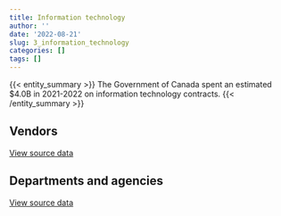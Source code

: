 ```yaml
---
title: Information technology
author: ''
date: '2022-08-21'
slug: 3_information_technology
categories: []
tags: []
---
```


<script src="/rmarkdown-libs/htmlwidgets/htmlwidgets.js"></script>
<link href="/rmarkdown-libs/datatables-css/datatables-crosstalk.css" rel="stylesheet" />
<script src="/rmarkdown-libs/datatables-binding/datatables.js"></script>
<script src="/rmarkdown-libs/jquery/jquery-3.6.0.min.js"></script>
<link href="/rmarkdown-libs/dt-core-bootstrap/css/dataTables.bootstrap.min.css" rel="stylesheet" />
<link href="/rmarkdown-libs/dt-core-bootstrap/css/dataTables.bootstrap.extra.css" rel="stylesheet" />
<script src="/rmarkdown-libs/dt-core-bootstrap/js/jquery.dataTables.min.js"></script>
<script src="/rmarkdown-libs/dt-core-bootstrap/js/dataTables.bootstrap.min.js"></script>
<link href="/rmarkdown-libs/crosstalk/css/crosstalk.min.css" rel="stylesheet" />
<script src="/rmarkdown-libs/crosstalk/js/crosstalk.min.js"></script>
<script src="/rmarkdown-libs/htmlwidgets/htmlwidgets.js"></script>
<link href="/rmarkdown-libs/datatables-css/datatables-crosstalk.css" rel="stylesheet" />
<script src="/rmarkdown-libs/datatables-binding/datatables.js"></script>
<script src="/rmarkdown-libs/jquery/jquery-3.6.0.min.js"></script>
<link href="/rmarkdown-libs/dt-core-bootstrap/css/dataTables.bootstrap.min.css" rel="stylesheet" />
<link href="/rmarkdown-libs/dt-core-bootstrap/css/dataTables.bootstrap.extra.css" rel="stylesheet" />
<script src="/rmarkdown-libs/dt-core-bootstrap/js/jquery.dataTables.min.js"></script>
<script src="/rmarkdown-libs/dt-core-bootstrap/js/dataTables.bootstrap.min.js"></script>
<link href="/rmarkdown-libs/crosstalk/css/crosstalk.min.css" rel="stylesheet" />
<script src="/rmarkdown-libs/crosstalk/js/crosstalk.min.js"></script>

{{< entity_summary >}}
The Government of Canada spent an estimated \$4.0B in 2021-2022 on information technology contracts.
{{< /entity_summary >}}

## Vendors

<div id="htmlwidget-1" style="width:100%;height:auto;" class="datatables html-widget"></div>
<script type="application/json" data-for="htmlwidget-1">{"x":{"style":"bootstrap","filter":"none","vertical":false,"data":[["<a href=\"/vendors/1025178_randstad_interim/\">1025178 RANDSTAD INTERIM<\/a>","<a href=\"/vendors/10647802_canada/\">10647802 CANADA<\/a>","<a href=\"/vendors/11983890_canada_centre/\">11983890 CANADA CENTRE<\/a>","<a href=\"/vendors/2keys/\">2KEYS<\/a>","<a href=\"/vendors/3d_datacomm/\">3D DATACOMM<\/a>","<a href=\"/vendors/3m_canada_company/\">3M CANADA COMPANY<\/a>","<a href=\"/vendors/4_office_automation/\">4 OFFICE AUTOMATION<\/a>","<a href=\"/vendors/49_solutions/\">49 SOLUTIONS<\/a>","<a href=\"/vendors/4plan_consulting/\">4PLAN CONSULTING<\/a>","<a href=\"/vendors/529040_ontario_and_880382/\">529040 ONTARIO AND 880382<\/a>","<a href=\"/vendors/9168516_canada/\">9168516 CANADA<\/a>","<a href=\"/vendors/a_hundred_answers/\">A HUNDRED ANSWERS<\/a>","<a href=\"/vendors/ab_sciex/\">AB SCIEX<\/a>","<a href=\"/vendors/accenture/\">ACCENTURE<\/a>","<a href=\"/vendors/access_2_networks/\">ACCESS 2 NETWORKS<\/a>","<a href=\"/vendors/acme_future_security_controls/\">ACME FUTURE SECURITY CONTROLS<\/a>","<a href=\"/vendors/acosys_consulting_services/\">ACOSYS CONSULTING SERVICES<\/a>","<a href=\"/vendors/act/\">ACT<\/a>","<a href=\"/vendors/action_personnel_of_ottawa_hull/\">ACTION PERSONNEL OF OTTAWA HULL<\/a>","<a href=\"/vendors/adga_group/\">ADGA GROUP<\/a>","<a href=\"/vendors/adobe/\">ADOBE<\/a>","<a href=\"/vendors/adrm_technology_consulting/\">ADRM TECHNOLOGY CONSULTING<\/a>","<a href=\"/vendors/advanced_business_interiors/\">ADVANCED BUSINESS INTERIORS<\/a>","<a href=\"/vendors/advanced_chippewa_technologies/\">ADVANCED CHIPPEWA TECHNOLOGIES<\/a>","<a href=\"/vendors/agilent/\">AGILENT<\/a>","<a href=\"/vendors/ainsworth/\">AINSWORTH<\/a>","<a href=\"/vendors/air_liquide_canada/\">AIR LIQUIDE CANADA<\/a>","<a href=\"/vendors/airbus/\">AIRBUS<\/a>","<a href=\"/vendors/alinea_international/\">ALINEA INTERNATIONAL<\/a>","<a href=\"/vendors/altis_human_resources/\">ALTIS HUMAN RESOURCES<\/a>","<a href=\"/vendors/amazon/\">AMAZON<\/a>","<a href=\"/vendors/amtek_engineering/\">AMTEK ENGINEERING<\/a>","<a href=\"/vendors/anixter_canada/\">ANIXTER CANADA<\/a>","<a href=\"/vendors/ansys_canada/\">ANSYS CANADA<\/a>","<a href=\"/vendors/applied_electonics/\">APPLIED ELECTONICS<\/a>","<a href=\"/vendors/apption/\">APPTION<\/a>","<a href=\"/vendors/ariba/\">ARIBA<\/a>","<a href=\"/vendors/aris_global/\">ARIS GLOBAL<\/a>","<a href=\"/vendors/artemp_personnel_services/\">ARTEMP PERSONNEL SERVICES<\/a>","<a href=\"/vendors/asokan_business_interiors/\">ASOKAN BUSINESS INTERIORS<\/a>","<a href=\"/vendors/associated_engineering/\">ASSOCIATED ENGINEERING<\/a>","<a href=\"/vendors/attachmate/\">ATTACHMATE<\/a>","<a href=\"/vendors/avi_spl_canada/\">AVI SPL CANADA<\/a>","<a href=\"/vendors/b_l_associates/\">B L ASSOCIATES<\/a>","<a href=\"/vendors/bae_systems/\">BAE SYSTEMS<\/a>","<a href=\"/vendors/banctec_canada/\">BANCTEC CANADA<\/a>","<a href=\"/vendors/banfield_seguin/\">BANFIELD SEGUIN<\/a>","<a href=\"/vendors/bdo_canada/\">BDO CANADA<\/a>","<a href=\"/vendors/beckman_coulter_canada/\">BECKMAN COULTER CANADA<\/a>","<a href=\"/vendors/bell_and_howell_canada/\">BELL AND HOWELL CANADA<\/a>","<a href=\"/vendors/bell_canada/\">BELL CANADA<\/a>","<a href=\"/vendors/black_mcdonald/\">BLACK MCDONALD<\/a>","<a href=\"/vendors/blackberry/\">BLACKBERRY<\/a>","<a href=\"/vendors/bluedot/\">BLUEDOT<\/a>","<a href=\"/vendors/bmc_software_canada/\">BMC SOFTWARE CANADA<\/a>","<a href=\"/vendors/bombardier/\">BOMBARDIER<\/a>","<a href=\"/vendors/bp_m_government_im_it_consulting/\">BP M GOVERNMENT IM IT CONSULTING<\/a>","<a href=\"/vendors/bragg_communications/\">BRAGG COMMUNICATIONS<\/a>","<a href=\"/vendors/brandt_tractor/\">BRANDT TRACTOR<\/a>","<a href=\"/vendors/bridges_of_canada/\">BRIDGES OF CANADA<\/a>","<a href=\"/vendors/broadnet_telecom/\">BROADNET TELECOM<\/a>","<a href=\"/vendors/bronswerk_marine/\">BRONSWERK MARINE<\/a>","<a href=\"/vendors/brookfield_global_integrated_solutions/\">BROOKFIELD GLOBAL INTEGRATED SOLUTIONS<\/a>","<a href=\"/vendors/brs_innovations/\">BRS INNOVATIONS<\/a>","<a href=\"/vendors/bruker/\">BRUKER<\/a>","<a href=\"/vendors/c_core/\">C CORE<\/a>","<a href=\"/vendors/ca/\">CA<\/a>","<a href=\"/vendors/cache_computer_consulting/\">CACHE COMPUTER CONSULTING<\/a>","<a href=\"/vendors/cadex/\">CADEX<\/a>","<a href=\"/vendors/calian/\">CALIAN<\/a>","<a href=\"/vendors/campbell_scientific_canada/\">CAMPBELL SCIENTIFIC CANADA<\/a>","<a href=\"/vendors/canada_post/\">CANADA POST<\/a>","<a href=\"/vendors/canadian_bank_note_company/\">CANADIAN BANK NOTE COMPANY<\/a>","<a href=\"/vendors/canadian_corps_of_commissionaires/\">CANADIAN CORPS OF COMMISSIONAIRES<\/a>","<a href=\"/vendors/canadian_development_consultants/\">CANADIAN DEVELOPMENT CONSULTANTS<\/a>","<a href=\"/vendors/canon/\">CANON<\/a>","<a href=\"/vendors/cansel_survey_equipment/\">CANSEL SURVEY EQUIPMENT<\/a>","<a href=\"/vendors/carahsoft_technology/\">CARAHSOFT TECHNOLOGY<\/a>","<a href=\"/vendors/careworx/\">CAREWORX<\/a>","<a href=\"/vendors/carswell/\">CARSWELL<\/a>","<a href=\"/vendors/cbci_telecom/\">CBCI TELECOM<\/a>","<a href=\"/vendors/cdci_research/\">CDCI RESEARCH<\/a>","<a href=\"/vendors/cdw_canada/\">CDW CANADA<\/a>","<a href=\"/vendors/cedrom_sni/\">CEDROM SNI<\/a>","<a href=\"/vendors/cellebrite/\">CELLEBRITE<\/a>","<a href=\"/vendors/ceridian/\">CERIDIAN<\/a>","<a href=\"/vendors/cgi/\">CGI<\/a>","<a href=\"/vendors/channel_management_international/\">CHANNEL MANAGEMENT INTERNATIONAL<\/a>","<a href=\"/vendors/charter_telecom/\">CHARTER TELECOM<\/a>","<a href=\"/vendors/chubb_edwards/\">CHUBB EDWARDS<\/a>","<a href=\"/vendors/cima/\">CIMA<\/a>","<a href=\"/vendors/cision_canada/\">CISION CANADA<\/a>","<a href=\"/vendors/cistel_technology/\">CISTEL TECHNOLOGY<\/a>","<a href=\"/vendors/citrix/\">CITRIX<\/a>","<a href=\"/vendors/click_networks/\">CLICK NETWORKS<\/a>","<a href=\"/vendors/closereach/\">CLOSEREACH<\/a>","<a href=\"/vendors/co_ven/\">CO VEN<\/a>","<a href=\"/vendors/cofomo/\">COFOMO<\/a>","<a href=\"/vendors/colt_canada/\">COLT CANADA<\/a>","<a href=\"/vendors/combat_networks/\">COMBAT NETWORKS<\/a>","<a href=\"/vendors/commpower/\">COMMPOWER<\/a>","<a href=\"/vendors/commvault_systems/\">COMMVAULT SYSTEMS<\/a>","<a href=\"/vendors/compucom_canada/\">COMPUCOM CANADA<\/a>","<a href=\"/vendors/computer_associates_canada/\">COMPUTER ASSOCIATES CANADA<\/a>","<a href=\"/vendors/compuware_of_canada/\">COMPUWARE OF CANADA<\/a>","<a href=\"/vendors/concept_controls/\">CONCEPT CONTROLS<\/a>","<a href=\"/vendors/conexsys/\">CONEXSYS<\/a>","<a href=\"/vendors/connex_telecommunications/\">CONNEX TELECOMMUNICATIONS<\/a>","<a href=\"/vendors/conoscenti_technologies/\">CONOSCENTI TECHNOLOGIES<\/a>","<a href=\"/vendors/contract_community/\">CONTRACT COMMUNITY<\/a>","<a href=\"/vendors/convergint_technologies/\">CONVERGINT TECHNOLOGIES<\/a>","<a href=\"/vendors/coradix_technology_consulting/\">CORADIX TECHNOLOGY CONSULTING<\/a>","<a href=\"/vendors/corbel_management/\">CORBEL MANAGEMENT<\/a>","<a href=\"/vendors/csdc_systems/\">CSDC SYSTEMS<\/a>","<a href=\"/vendors/ctoms/\">CTOMS<\/a>","<a href=\"/vendors/cullen_diesel_power/\">CULLEN DIESEL POWER<\/a>","<a href=\"/vendors/cytelligence/\">CYTELLIGENCE<\/a>","<a href=\"/vendors/d_mark_biosciences/\">D MARK BIOSCIENCES<\/a>","<a href=\"/vendors/d4is_solutions/\">D4IS SOLUTIONS<\/a>","<a href=\"/vendors/dalhousie_university/\">DALHOUSIE UNIVERSITY<\/a>","<a href=\"/vendors/dalian_enterprises/\">DALIAN ENTERPRISES<\/a>","<a href=\"/vendors/dasco_equipment/\">DASCO EQUIPMENT<\/a>","<a href=\"/vendors/decisive_group/\">DECISIVE GROUP<\/a>","<a href=\"/vendors/decisive_technologies/\">DECISIVE TECHNOLOGIES<\/a>","<a href=\"/vendors/delco_automation/\">DELCO AUTOMATION<\/a>","<a href=\"/vendors/dell_computer/\">DELL COMPUTER<\/a>","<a href=\"/vendors/deloitte_and_touche/\">DELOITTE AND TOUCHE<\/a>","<a href=\"/vendors/desire2learn/\">DESIRE2LEARN<\/a>","<a href=\"/vendors/diligens/\">DILIGENS<\/a>","<a href=\"/vendors/dls_technology/\">DLS TECHNOLOGY<\/a>","<a href=\"/vendors/dnr_consulting_group/\">DNR CONSULTING GROUP<\/a>","<a href=\"/vendors/donna_cona/\">DONNA CONA<\/a>","<a href=\"/vendors/dwp_solutions/\">DWP SOLUTIONS<\/a>","<a href=\"/vendors/dymech_engineering/\">DYMECH ENGINEERING<\/a>","<a href=\"/vendors/dynabook_canada/\">DYNABOOK CANADA<\/a>","<a href=\"/vendors/dynamic_personnel_consultants/\">DYNAMIC PERSONNEL CONSULTANTS<\/a>","<a href=\"/vendors/eagle_professional_resources/\">EAGLE PROFESSIONAL RESOURCES<\/a>","<a href=\"/vendors/eberhard_von_huene_associates/\">EBERHARD VON HUENE ASSOCIATES<\/a>","<a href=\"/vendors/ebsco_canada/\">EBSCO CANADA<\/a>","<a href=\"/vendors/eclipsys_solutions/\">ECLIPSYS SOLUTIONS<\/a>","<a href=\"/vendors/elsevier/\">ELSEVIER<\/a>","<a href=\"/vendors/emcon_services/\">EMCON SERVICES<\/a>","<a href=\"/vendors/empowered_networks/\">EMPOWERED NETWORKS<\/a>","<a href=\"/vendors/englobe/\">ENGLOBE<\/a>","<a href=\"/vendors/entrust/\">ENTRUST<\/a>","<a href=\"/vendors/eperformance/\">EPERFORMANCE<\/a>","<a href=\"/vendors/ernst_young/\">ERNST YOUNG<\/a>","<a href=\"/vendors/esri/\">ESRI<\/a>","<a href=\"/vendors/evaluation_personnel_selection/\">EVALUATION PERSONNEL SELECTION<\/a>","<a href=\"/vendors/evripos_janitorial_services/\">EVRIPOS JANITORIAL SERVICES<\/a>","<a href=\"/vendors/excel_human_resources/\">EXCEL HUMAN RESOURCES<\/a>","<a href=\"/vendors/factiva/\">FACTIVA<\/a>","<a href=\"/vendors/fairbanks_morse_engine/\">FAIRBANKS MORSE ENGINE<\/a>","<a href=\"/vendors/fast_track_staffing/\">FAST TRACK STAFFING<\/a>","<a href=\"/vendors/felix_technology/\">FELIX TECHNOLOGY<\/a>","<a href=\"/vendors/ference_company_consulting/\">FERENCE COMPANY CONSULTING<\/a>","<a href=\"/vendors/finning_international/\">FINNING INTERNATIONAL<\/a>","<a href=\"/vendors/forrester_research/\">FORRESTER RESEARCH<\/a>","<a href=\"/vendors/foxit_software/\">FOXIT SOFTWARE<\/a>","<a href=\"/vendors/freebalance/\">FREEBALANCE<\/a>","<a href=\"/vendors/frequentis_canada/\">FREQUENTIS CANADA<\/a>","<a href=\"/vendors/fujitsu/\">FUJITSU<\/a>","<a href=\"/vendors/gap_wireless/\">GAP WIRELESS<\/a>","<a href=\"/vendors/garda_security_group/\">GARDA SECURITY GROUP<\/a>","<a href=\"/vendors/gartner/\">GARTNER<\/a>","<a href=\"/vendors/gc_strategies/\">GC STRATEGIES<\/a>","<a href=\"/vendors/gdi_services/\">GDI SERVICES<\/a>","<a href=\"/vendors/genesis_integration/\">GENESIS INTEGRATION<\/a>","<a href=\"/vendors/glasshouse_systems/\">GLASSHOUSE SYSTEMS<\/a>","<a href=\"/vendors/global_knowledge/\">GLOBAL KNOWLEDGE<\/a>","<a href=\"/vendors/global_upholstery/\">GLOBAL UPHOLSTERY<\/a>","<a href=\"/vendors/golder_associates/\">GOLDER ASSOCIATES<\/a>","<a href=\"/vendors/grand_toy/\">GRAND TOY<\/a>","<a href=\"/vendors/greater_toronto_airport_authority/\">GREATER TORONTO AIRPORT AUTHORITY<\/a>","<a href=\"/vendors/gsi_international_consulting/\">GSI INTERNATIONAL CONSULTING<\/a>","<a href=\"/vendors/hawboldt_industries/\">HAWBOLDT INDUSTRIES<\/a>","<a href=\"/vendors/haworth/\">HAWORTH<\/a>","<a href=\"/vendors/hewlett_packard/\">HEWLETT PACKARD<\/a>","<a href=\"/vendors/hitachi_data_systems/\">HITACHI DATA SYSTEMS<\/a>","<a href=\"/vendors/hitrac/\">HITRAC<\/a>","<a href=\"/vendors/honeywell/\">HONEYWELL<\/a>","<a href=\"/vendors/hootsuite_media/\">HOOTSUITE MEDIA<\/a>","<a href=\"/vendors/horizant/\">HORIZANT<\/a>","<a href=\"/vendors/hoskin_scientific/\">HOSKIN SCIENTIFIC<\/a>","<a href=\"/vendors/hubspoke/\">HUBSPOKE<\/a>","<a href=\"/vendors/hypertec/\">HYPERTEC<\/a>","<a href=\"/vendors/i4c_information_technology/\">I4C INFORMATION TECHNOLOGY<\/a>","<a href=\"/vendors/ibiska_telecom/\">IBISKA TELECOM<\/a>","<a href=\"/vendors/ibm_canada/\">IBM CANADA<\/a>","<a href=\"/vendors/iceberg_networks/\">ICEBERG NETWORKS<\/a>","<a href=\"/vendors/ids_systems_consultants/\">IDS SYSTEMS CONSULTANTS<\/a>","<a href=\"/vendors/ifathom/\">IFATHOM<\/a>","<a href=\"/vendors/ihs_global/\">IHS GLOBAL<\/a>","<a href=\"/vendors/iic_technologies/\">IIC TECHNOLOGIES<\/a>","<a href=\"/vendors/illumina_canada/\">ILLUMINA CANADA<\/a>","<a href=\"/vendors/imp_group/\">IMP GROUP<\/a>","<a href=\"/vendors/imtech_marine_canada/\">IMTECH MARINE CANADA<\/a>","<a href=\"/vendors/info_tech_research_group/\">INFO TECH RESEARCH GROUP<\/a>","<a href=\"/vendors/infosys/\">INFOSYS<\/a>","<a href=\"/vendors/inmarsat_solutions/\">INMARSAT SOLUTIONS<\/a>","<a href=\"/vendors/innovasea_marine_systems_canada/\">INNOVASEA MARINE SYSTEMS CANADA<\/a>","<a href=\"/vendors/insa/\">INSA<\/a>","<a href=\"/vendors/instrux_media/\">INSTRUX MEDIA<\/a>","<a href=\"/vendors/integra_networks/\">INTEGRA NETWORKS<\/a>","<a href=\"/vendors/integrated_distribution_systems/\">INTEGRATED DISTRIBUTION SYSTEMS<\/a>","<a href=\"/vendors/interactive_audio_visual/\">INTERACTIVE AUDIO VISUAL<\/a>","<a href=\"/vendors/intergraph_canada/\">INTERGRAPH CANADA<\/a>","<a href=\"/vendors/international_safety_research/\">INTERNATIONAL SAFETY RESEARCH<\/a>","<a href=\"/vendors/ipss/\">IPSS<\/a>","<a href=\"/vendors/iron_mountain/\">IRON MOUNTAIN<\/a>","<a href=\"/vendors/it_net_consultants/\">IT NET CONSULTANTS<\/a>","<a href=\"/vendors/itex/\">ITEX<\/a>","<a href=\"/vendors/j_j_trailers_manufacturers_and_sales/\">J J TRAILERS MANUFACTURERS AND SALES<\/a>","<a href=\"/vendors/jasco_applied_sciences_canada/\">JASCO APPLIED SCIENCES CANADA<\/a>","<a href=\"/vendors/jastram_engineering/\">JASTRAM ENGINEERING<\/a>","<a href=\"/vendors/jim_pattison_industries/\">JIM PATTISON INDUSTRIES<\/a>","<a href=\"/vendors/john_wiley_sons/\">JOHN WILEY SONS<\/a>","<a href=\"/vendors/johnson_controls_canada/\">JOHNSON CONTROLS CANADA<\/a>","<a href=\"/vendors/keydata_associates/\">KEYDATA ASSOCIATES<\/a>","<a href=\"/vendors/keysight_technologies_canada/\">KEYSIGHT TECHNOLOGIES CANADA<\/a>","<a href=\"/vendors/kongsberg/\">KONGSBERG<\/a>","<a href=\"/vendors/konica_minolta_business_solutions/\">KONICA MINOLTA BUSINESS SOLUTIONS<\/a>","<a href=\"/vendors/kpmg/\">KPMG<\/a>","<a href=\"/vendors/kubota_canada/\">KUBOTA CANADA<\/a>","<a href=\"/vendors/kyndryl_canada/\">KYNDRYL CANADA<\/a>","<a href=\"/vendors/l3harris/\">L3HARRIS<\/a>","<a href=\"/vendors/language_research_development_group/\">LANGUAGE RESEARCH DEVELOPMENT GROUP<\/a>","<a href=\"/vendors/lannick_contract_solutions/\">LANNICK CONTRACT SOLUTIONS<\/a>","<a href=\"/vendors/laurentian_technologies/\">LAURENTIAN TECHNOLOGIES<\/a>","<a href=\"/vendors/leo_pisces_services_group/\">LEO PISCES SERVICES GROUP<\/a>","<a href=\"/vendors/leonardo/\">LEONARDO<\/a>","<a href=\"/vendors/levitt_safety/\">LEVITT SAFETY<\/a>","<a href=\"/vendors/lexisnexis_canada/\">LEXISNEXIS CANADA<\/a>","<a href=\"/vendors/life_technologies/\">LIFE TECHNOLOGIES<\/a>","<a href=\"/vendors/lifespeak/\">LIFESPEAK<\/a>","<a href=\"/vendors/like_10/\">LIKE 10<\/a>","<a href=\"/vendors/lionbridge/\">LIONBRIDGE<\/a>","<a href=\"/vendors/lowe_martin_company/\">LOWE MARTIN COMPANY<\/a>","<a href=\"/vendors/ls_telcom/\">LS TELCOM<\/a>","<a href=\"/vendors/lumina_it/\">LUMINA IT<\/a>","<a href=\"/vendors/m_d_charlton/\">M D CHARLTON<\/a>","<a href=\"/vendors/m_r_engineering/\">M R ENGINEERING<\/a>","<a href=\"/vendors/macdonald_dettwiler_and_associates/\">MACDONALD DETTWILER AND ASSOCIATES<\/a>","<a href=\"/vendors/madsen_diesel_turbine/\">MADSEN DIESEL TURBINE<\/a>","<a href=\"/vendors/magellan_aerospace/\">MAGELLAN AEROSPACE<\/a>","<a href=\"/vendors/makwa_resourcing/\">MAKWA RESOURCING<\/a>","<a href=\"/vendors/manpower_services_canada/\">MANPOWER SERVICES CANADA<\/a>","<a href=\"/vendors/maplesoft_consulting/\">MAPLESOFT CONSULTING<\/a>","<a href=\"/vendors/marinenav/\">MARINENAV<\/a>","<a href=\"/vendors/maverin/\">MAVERIN<\/a>","<a href=\"/vendors/maximus_canada/\">MAXIMUS CANADA<\/a>","<a href=\"/vendors/maxsys_staffing_and_consulting/\">MAXSYS STAFFING AND CONSULTING<\/a>","<a href=\"/vendors/mcafee_international/\">MCAFEE INTERNATIONAL<\/a>","<a href=\"/vendors/mckinsey_and_company/\">MCKINSEY AND COMPANY<\/a>","<a href=\"/vendors/mdos_consulting/\">MDOS CONSULTING<\/a>","<a href=\"/vendors/media_q/\">MEDIA Q<\/a>","<a href=\"/vendors/mega_tech/\">MEGA TECH<\/a>","<a href=\"/vendors/mercury_marine/\">MERCURY MARINE<\/a>","<a href=\"/vendors/messa_computing/\">MESSA COMPUTING<\/a>","<a href=\"/vendors/metocean_telematics/\">METOCEAN TELEMATICS<\/a>","<a href=\"/vendors/mgis/\">MGIS<\/a>","<a href=\"/vendors/michael_wager_consulting/\">MICHAEL WAGER CONSULTING<\/a>","<a href=\"/vendors/micro_focus_canada/\">MICRO FOCUS CANADA<\/a>","<a href=\"/vendors/microsoft_canada/\">MICROSOFT CANADA<\/a>","<a href=\"/vendors/millbrook_tactical/\">MILLBROOK TACTICAL<\/a>","<a href=\"/vendors/mindwire_systems/\">MINDWIRE SYSTEMS<\/a>","<a href=\"/vendors/mishkumi_technologies/\">MISHKUMI TECHNOLOGIES<\/a>","<a href=\"/vendors/mitsubishi_motor_sales/\">MITSUBISHI MOTOR SALES<\/a>","<a href=\"/vendors/mnp/\">MNP<\/a>","<a href=\"/vendors/modis_canada/\">MODIS CANADA<\/a>","<a href=\"/vendors/moerae_solutions/\">MOERAE SOLUTIONS<\/a>","<a href=\"/vendors/moneris/\">MONERIS<\/a>","<a href=\"/vendors/moore_canada/\">MOORE CANADA<\/a>","<a href=\"/vendors/morneau_shepell/\">MORNEAU SHEPELL<\/a>","<a href=\"/vendors/morpho_canada/\">MORPHO CANADA<\/a>","<a href=\"/vendors/motorola_solutions_canada/\">MOTOROLA SOLUTIONS CANADA<\/a>","<a href=\"/vendors/mts_allstream/\">MTS ALLSTREAM<\/a>","<a href=\"/vendors/n12_consulting/\">N12 CONSULTING<\/a>","<a href=\"/vendors/national_arts_centre/\">NATIONAL ARTS CENTRE<\/a>","<a href=\"/vendors/nations_translation_group/\">NATIONS TRANSLATION GROUP<\/a>","<a href=\"/vendors/nattiq/\">NATTIQ<\/a>","<a href=\"/vendors/nav_canada/\">NAV CANADA<\/a>","<a href=\"/vendors/navpoint_consulting_group/\">NAVPOINT CONSULTING GROUP<\/a>","<a href=\"/vendors/newfound_recruiting/\">NEWFOUND RECRUITING<\/a>","<a href=\"/vendors/niche_technology/\">NICHE TECHNOLOGY<\/a>","<a href=\"/vendors/nimble_information_strategies/\">NIMBLE INFORMATION STRATEGIES<\/a>","<a href=\"/vendors/nisha_techonologies/\">NISHA TECHONOLOGIES<\/a>","<a href=\"/vendors/nortac_defence/\">NORTAC DEFENCE<\/a>","<a href=\"/vendors/northwest_marine_technology/\">NORTHWEST MARINE TECHNOLOGY<\/a>","<a href=\"/vendors/northwestel/\">NORTHWESTEL<\/a>","<a href=\"/vendors/nortrax_canada/\">NORTRAX CANADA<\/a>","<a href=\"/vendors/nova_networks/\">NOVA NETWORKS<\/a>","<a href=\"/vendors/nrns/\">NRNS<\/a>","<a href=\"/vendors/nuctech_company/\">NUCTECH COMPANY<\/a>","<a href=\"/vendors/nuix_north_america/\">NUIX NORTH AMERICA<\/a>","<a href=\"/vendors/olin/\">OLIN<\/a>","<a href=\"/vendors/onix_networking_canada/\">ONIX NETWORKING CANADA<\/a>","<a href=\"/vendors/onx_enterprise_solutions/\">ONX ENTERPRISE SOLUTIONS<\/a>","<a href=\"/vendors/openframe_technologies/\">OPENFRAME TECHNOLOGIES<\/a>","<a href=\"/vendors/opentext/\">OPENTEXT<\/a>","<a href=\"/vendors/oproma/\">OPROMA<\/a>","<a href=\"/vendors/optiv_canada_federal/\">OPTIV CANADA FEDERAL<\/a>","<a href=\"/vendors/oracle_canada/\">ORACLE CANADA<\/a>","<a href=\"/vendors/orangutech/\">ORANGUTECH<\/a>","<a href=\"/vendors/paladin_group/\">PALADIN GROUP<\/a>","<a href=\"/vendors/panasonic/\">PANASONIC<\/a>","<a href=\"/vendors/patlon_aircraft_industries/\">PATLON AIRCRAFT INDUSTRIES<\/a>","<a href=\"/vendors/pattison_sign_group/\">PATTISON SIGN GROUP<\/a>","<a href=\"/vendors/perceptics/\">PERCEPTICS<\/a>","<a href=\"/vendors/phaselock_systems_international/\">PHASELOCK SYSTEMS INTERNATIONAL<\/a>","<a href=\"/vendors/pitney_bowes/\">PITNEY BOWES<\/a>","<a href=\"/vendors/podolinsky_equipment/\">PODOLINSKY EQUIPMENT<\/a>","<a href=\"/vendors/postmedia_network/\">POSTMEDIA NETWORK<\/a>","<a href=\"/vendors/pragmatic_conferencing/\">PRAGMATIC CONFERENCING<\/a>","<a href=\"/vendors/precisionit/\">PRECISIONIT<\/a>","<a href=\"/vendors/pricewaterhouse_coopers/\">PRICEWATERHOUSE COOPERS<\/a>","<a href=\"/vendors/primex_project_management/\">PRIMEX PROJECT MANAGEMENT<\/a>","<a href=\"/vendors/printers_plus/\">PRINTERS PLUS<\/a>","<a href=\"/vendors/procom_consultants/\">PROCOM CONSULTANTS<\/a>","<a href=\"/vendors/promaxis/\">PROMAXIS<\/a>","<a href=\"/vendors/proquest/\">PROQUEST<\/a>","<a href=\"/vendors/prosci_canada/\">PROSCI CANADA<\/a>","<a href=\"/vendors/protak_consulting_group/\">PROTAK CONSULTING GROUP<\/a>","<a href=\"/vendors/purelogic/\">PURELOGIC<\/a>","<a href=\"/vendors/purespirit_solutions/\">PURESPIRIT SOLUTIONS<\/a>","<a href=\"/vendors/qiagen/\">QIAGEN<\/a>","<a href=\"/vendors/qmr/\">QMR<\/a>","<a href=\"/vendors/quintet_consulting/\">QUINTET CONSULTING<\/a>","<a href=\"/vendors/r2i/\">R2I<\/a>","<a href=\"/vendors/rampart_international/\">RAMPART INTERNATIONAL<\/a>","<a href=\"/vendors/randstad/\">RANDSTAD<\/a>","<a href=\"/vendors/rapiscan_systems/\">RAPISCAN SYSTEMS<\/a>","<a href=\"/vendors/raymond_chabot_grant_thornton/\">RAYMOND CHABOT GRANT THORNTON<\/a>","<a href=\"/vendors/raytheon/\">RAYTHEON<\/a>","<a href=\"/vendors/rhea/\">RHEA<\/a>","<a href=\"/vendors/rheinmetall/\">RHEINMETALL<\/a>","<a href=\"/vendors/risk_sciences_international/\">RISK SCIENCES INTERNATIONAL<\/a>","<a href=\"/vendors/rockwell_collins_canada/\">ROCKWELL COLLINS CANADA<\/a>","<a href=\"/vendors/rogers/\">ROGERS<\/a>","<a href=\"/vendors/rohde_schwarz_canada/\">ROHDE SCHWARZ CANADA<\/a>","<a href=\"/vendors/s_p_global_market_intelligence/\">S P GLOBAL MARKET INTELLIGENCE<\/a>","<a href=\"/vendors/saba_software/\">SABA SOFTWARE<\/a>","<a href=\"/vendors/salesforce_canada/\">SALESFORCE CANADA<\/a>","<a href=\"/vendors/sap/\">SAP<\/a>","<a href=\"/vendors/sas_institute/\">SAS INSTITUTE<\/a>","<a href=\"/vendors/sasktel/\">SASKTEL<\/a>","<a href=\"/vendors/sc2_0_stepped_care_solutions/\">SC2 0 STEPPED CARE SOLUTIONS<\/a>","<a href=\"/vendors/scalar_decisions/\">SCALAR DECISIONS<\/a>","<a href=\"/vendors/sdl_international_canada/\">SDL INTERNATIONAL CANADA<\/a>","<a href=\"/vendors/seacoast_marine_electronics/\">SEACOAST MARINE ELECTRONICS<\/a>","<a href=\"/vendors/securekey_technologies/\">SECUREKEY TECHNOLOGIES<\/a>","<a href=\"/vendors/sharp_electronics/\">SHARP ELECTRONICS<\/a>","<a href=\"/vendors/shaw_cable/\">SHAW CABLE<\/a>","<a href=\"/vendors/shi_canada/\">SHI CANADA<\/a>","<a href=\"/vendors/si_systems/\">SI SYSTEMS<\/a>","<a href=\"/vendors/siemens/\">SIEMENS<\/a>","<a href=\"/vendors/sierra_systems_group/\">SIERRA SYSTEMS GROUP<\/a>","<a href=\"/vendors/simex_defence/\">SIMEX DEFENCE<\/a>","<a href=\"/vendors/simplex_grinnell/\">SIMPLEX GRINNELL<\/a>","<a href=\"/vendors/skillsoft_canada/\">SKILLSOFT CANADA<\/a>","<a href=\"/vendors/smiths_detection/\">SMITHS DETECTION<\/a>","<a href=\"/vendors/snc_lavalin/\">SNC LAVALIN<\/a>","<a href=\"/vendors/softchoice/\">SOFTCHOICE<\/a>","<a href=\"/vendors/softsim_technologies/\">SOFTSIM TECHNOLOGIES<\/a>","<a href=\"/vendors/solotech/\">SOLOTECH<\/a>","<a href=\"/vendors/somos/\">SOMOS<\/a>","<a href=\"/vendors/southwest_research_institute/\">SOUTHWEST RESEARCH INSTITUTE<\/a>","<a href=\"/vendors/sra_staffing_solutions/\">SRA STAFFING SOLUTIONS<\/a>","<a href=\"/vendors/st_airborne_systems/\">ST AIRBORNE SYSTEMS<\/a>","<a href=\"/vendors/stantec/\">STANTEC<\/a>","<a href=\"/vendors/stoneworks_technologies/\">STONEWORKS TECHNOLOGIES<\/a>","<a href=\"/vendors/summit_canada_distributors/\">SUMMIT CANADA DISTRIBUTORS<\/a>","<a href=\"/vendors/super_channel_international/\">SUPER CHANNEL INTERNATIONAL<\/a>","<a href=\"/vendors/suse_software_solutions_canada/\">SUSE SOFTWARE SOLUTIONS CANADA<\/a>","<a href=\"/vendors/synersolutions_technologies/\">SYNERSOLUTIONS TECHNOLOGIES<\/a>","<a href=\"/vendors/systematix_solutions/\">SYSTEMATIX SOLUTIONS<\/a>","<a href=\"/vendors/systems_for_research/\">SYSTEMS FOR RESEARCH<\/a>","<a href=\"/vendors/systemscope/\">SYSTEMSCOPE<\/a>","<a href=\"/vendors/tag_hr/\">TAG HR<\/a>","<a href=\"/vendors/taligent_consulting/\">TALIGENT CONSULTING<\/a>","<a href=\"/vendors/tankatek/\">TANKATEK<\/a>","<a href=\"/vendors/tecsis/\">TECSIS<\/a>","<a href=\"/vendors/teknion/\">TEKNION<\/a>","<a href=\"/vendors/teksystems_canada/\">TEKSYSTEMS CANADA<\/a>","<a href=\"/vendors/telecom_computer_services/\">TELECOM COMPUTER SERVICES<\/a>","<a href=\"/vendors/teledyne/\">TELEDYNE<\/a>","<a href=\"/vendors/telesat/\">TELESAT<\/a>","<a href=\"/vendors/telus_canada/\">TELUS CANADA<\/a>","<a href=\"/vendors/tenaquip/\">TENAQUIP<\/a>","<a href=\"/vendors/teramach_technologies/\">TERAMACH TECHNOLOGIES<\/a>","<a href=\"/vendors/tes_contract_services/\">TES CONTRACT SERVICES<\/a>","<a href=\"/vendors/testforce_systems/\">TESTFORCE SYSTEMS<\/a>","<a href=\"/vendors/thales/\">THALES<\/a>","<a href=\"/vendors/the_aim_group/\">THE AIM GROUP<\/a>","<a href=\"/vendors/the_halifax_computer_consulting_group/\">THE HALIFAX COMPUTER CONSULTING GROUP<\/a>","<a href=\"/vendors/the_halifax_group/\">THE HALIFAX GROUP<\/a>","<a href=\"/vendors/the_it_broker/\">THE IT BROKER<\/a>","<a href=\"/vendors/the_ktl_group/\">THE KTL GROUP<\/a>","<a href=\"/vendors/the_mathworks/\">THE MATHWORKS<\/a>","<a href=\"/vendors/the_right_door_consulting/\">THE RIGHT DOOR CONSULTING<\/a>","<a href=\"/vendors/the_vcan_group/\">THE VCAN GROUP<\/a>","<a href=\"/vendors/thermo_fisher_scientific/\">THERMO FISHER SCIENTIFIC<\/a>","<a href=\"/vendors/think_on/\">THINK ON<\/a>","<a href=\"/vendors/thomas_schmidt/\">THOMAS SCHMIDT<\/a>","<a href=\"/vendors/thomson_reuters/\">THOMSON REUTERS<\/a>","<a href=\"/vendors/thrive_health/\">THRIVE HEALTH<\/a>","<a href=\"/vendors/tiree/\">TIREE<\/a>","<a href=\"/vendors/toromont/\">TOROMONT<\/a>","<a href=\"/vendors/toshiba_canada/\">TOSHIBA CANADA<\/a>","<a href=\"/vendors/totem_offisource/\">TOTEM OFFISOURCE<\/a>","<a href=\"/vendors/tpg_technology_consultants/\">TPG TECHNOLOGY CONSULTANTS<\/a>","<a href=\"/vendors/track24_canada/\">TRACK24 CANADA<\/a>","<a href=\"/vendors/transpolar_technology/\">TRANSPOLAR TECHNOLOGY<\/a>","<a href=\"/vendors/trm_technologies/\">TRM TECHNOLOGIES<\/a>","<a href=\"/vendors/tundra_technical_solutions/\">TUNDRA TECHNICAL SOLUTIONS<\/a>","<a href=\"/vendors/turtle_island_staffing/\">TURTLE ISLAND STAFFING<\/a>","<a href=\"/vendors/tyco_integrated_fire_security/\">TYCO INTEGRATED FIRE SECURITY<\/a>","<a href=\"/vendors/ultra_electronics/\">ULTRA ELECTRONICS<\/a>","<a href=\"/vendors/unisoft_international/\">UNISOFT INTERNATIONAL<\/a>","<a href=\"/vendors/unisource/\">UNISOURCE<\/a>","<a href=\"/vendors/unisys_canada/\">UNISYS CANADA<\/a>","<a href=\"/vendors/united_rentals_of_canada/\">UNITED RENTALS OF CANADA<\/a>","<a href=\"/vendors/universite_laval/\">UNIVERSITE LAVAL<\/a>","<a href=\"/vendors/university_of_alberta/\">UNIVERSITY OF ALBERTA<\/a>","<a href=\"/vendors/university_of_calgary/\">UNIVERSITY OF CALGARY<\/a>","<a href=\"/vendors/university_of_guelph/\">UNIVERSITY OF GUELPH<\/a>","<a href=\"/vendors/university_of_new_brunswick/\">UNIVERSITY OF NEW BRUNSWICK<\/a>","<a href=\"/vendors/university_of_ottawa/\">UNIVERSITY OF OTTAWA<\/a>","<a href=\"/vendors/university_of_waterloo/\">UNIVERSITY OF WATERLOO<\/a>","<a href=\"/vendors/vaisala_canada/\">VAISALA CANADA<\/a>","<a href=\"/vendors/valcom_consulting/\">VALCOM CONSULTING<\/a>","<a href=\"/vendors/veritaaq_technology_house/\">VERITAAQ TECHNOLOGY HOUSE<\/a>","<a href=\"/vendors/veritas_canada/\">VERITAS CANADA<\/a>","<a href=\"/vendors/veritas_technologies/\">VERITAS TECHNOLOGIES<\/a>","<a href=\"/vendors/vfa_canada/\">VFA CANADA<\/a>","<a href=\"/vendors/vmware/\">VMWARE<\/a>","<a href=\"/vendors/vwr_international/\">VWR INTERNATIONAL<\/a>","<a href=\"/vendors/wajax/\">WAJAX<\/a>","<a href=\"/vendors/watchguard_video/\">WATCHGUARD VIDEO<\/a>","<a href=\"/vendors/waters/\">WATERS<\/a>","<a href=\"/vendors/wesco_distribution_canada/\">WESCO DISTRIBUTION CANADA<\/a>","<a href=\"/vendors/westbury_national_show_systems/\">WESTBURY NATIONAL SHOW SYSTEMS<\/a>","<a href=\"/vendors/westower_communications/\">WESTOWER COMMUNICATIONS<\/a>","<a href=\"/vendors/wildlife_computers/\">WILDLIFE COMPUTERS<\/a>","<a href=\"/vendors/wills_transfer/\">WILLS TRANSFER<\/a>","<a href=\"/vendors/wintersteiger/\">WINTERSTEIGER<\/a>","<a href=\"/vendors/wolters_kluwer/\">WOLTERS KLUWER<\/a>","<a href=\"/vendors/workdynamics_technologies/\">WORKDYNAMICS TECHNOLOGIES<\/a>","<a href=\"/vendors/worldreach_software/\">WORLDREACH SOFTWARE<\/a>","<a href=\"/vendors/wsp/\">WSP<\/a>","<a href=\"/vendors/wyssen_avalanche_control/\">WYSSEN AVALANCHE CONTROL<\/a>","<a href=\"/vendors/xerox/\">XEROX<\/a>","<a href=\"/vendors/yamaha_motors_canada/\">YAMAHA MOTORS CANADA<\/a>","<a href=\"/vendors/zayo_canada/\">ZAYO CANADA<\/a>","<a href=\"/vendors/zernam_enterprise/\">ZERNAM ENTERPRISE<\/a>","<a href=\"/vendors/zycom/\">ZYCOM<\/a>"],[1647325.89,null,null,11126747.19,506059.18,1848744.09,287438.51,811622.94,194104.86,null,null,2693995.14,null,9273420.3,4839406.75,134522.87,null,1819713.42,87970.5,16441481.96,7528403.73,12327136.25,17810.48,18342716.57,78390.65,null,null,19940.71,null,1759090.98,null,165016.62,132099.41,1176018.9,3195048.36,1145481.57,1840973.54,713895.35,null,10345.15,128281.8,2652126.71,5975783.75,1500286.03,null,1189444.93,9470.63,1915808.52,null,2583368.27,343500515.31,null,3007374.11,null,8145801.66,null,300188.06,2234837.59,null,null,null,null,null,null,null,24217.97,87917.88,22318924.48,null,18627118.1,15463.21,46423.49,1475305.73,100130.63,null,2122838.94,163119.56,5643495.09,1249164.19,1919282.17,11181736.18,18261.86,23840783.27,37288.06,974749.79,null,25006108.21,638888.64,null,49018.04,null,1758.33,21971963.17,3663047.14,7025540.37,1840287.03,921015.01,40639746.21,2262499.7,10015218.15,841280.97,3180216.5,18711987.02,29535466.72,2409764.27,null,8273620.11,53462.66,585888.26,220871.9,null,18416907.58,null,1711894.73,null,null,5650000,79178.36,2696930.16,null,3894260.2,12880.57,null,15530122.38,336956.02,12668315.72,25752572.97,null,null,595930.31,5469171.63,26107549.33,522974.12,null,null,82783.8,1896001.56,10747.08,347856.5,15711489.78,496449.01,4698606.1,4520778.65,null,5954794.92,1474194.23,5369163.6,6476649.71,166531.97,null,29165758.22,908787.92,null,41956.51,136478.5,null,null,65731.82,null,1923401.67,2055061.81,9011308.74,39319.23,null,16141085.49,5061432.03,null,1580833.04,1547177.76,323832.84,20821.85,null,null,null,null,680915,31930.15,11566507.47,3203568.7,125864.25,2289613.04,1330336.95,1259995.13,45308.49,356159.34,15813931.31,2402814.36,25810956.52,369370884.59,1783519.32,408356.41,1417378.65,161071.86,null,45355.38,1033277.67,null,599118.67,19784833.18,22975170.75,null,15083295.87,252646.07,6731642.54,34936.44,868558.44,433435.33,90937.1,13825854.51,1172634.19,6976954.55,25779016.95,28832.81,null,null,null,null,null,1057800.29,111258.15,1237898.08,147657.73,674409.82,null,3466250.36,5404732.57,135208.3,null,946782.54,868350.31,11800,736876.23,692442.83,null,107734.04,2038690.49,11354.01,null,6852151.19,6317793.68,2056002.9,null,963945.36,null,96008.46,1083833.42,1019318.84,35685456.64,null,144976.6,null,496584.04,1731180.36,388120.38,2262040.14,8148.36,314018.79,null,1662859.95,4825009.55,7091668.58,4452894.28,8678891.65,133903676.51,145995.08,25592951.44,7086479.66,null,1553099.92,40054704.01,1241403.58,28783366.74,null,null,1559072.56,65623172.13,5563575.91,908825.65,75637.97,null,449738.62,68433.93,3573318.91,4186872.48,1248273.19,42066.99,54321997.9,4194194.97,null,4450446.3,34100.44,580556.81,1669475.61,null,17192.55,43953.65,901471.91,7579522.78,2247619.85,11439884.86,598807.39,1846100.77,77666687.1,4380246.57,1158579.03,5400026.6,15735.94,null,1341766.75,1209388.62,144585.15,37792.34,141926.19,3744843.69,7189804.95,25387782.94,null,2493440.26,9999010.28,1577606.11,90466.01,null,2837940.48,5859793.75,3217913.39,40207.8,1506820.16,null,null,1303019.05,22055679.53,null,190523.14,1051013,null,1259310.53,115998.04,28445.63,52207690.28,421418.3,null,64856.4,null,12573189.72,8902373.4,5142757.85,null,972161.31,39986.97,null,12919.37,1067740.89,1163414.97,1044658.54,66484955.2,338595.25,4037471.74,102265.99,259740.85,916436.57,55979.61,null,10283082.32,47921.31,6361891.45,832975.98,null,767054.47,63647.19,82811.97,8212259.47,502183.75,null,null,44859.83,22543842.32,null,3042067.14,875302.14,1421284.63,3186008.78,543149.61,254956.46,41423721.89,6848142.9,840897.73,17350849.6,100178487.32,null,27587858.2,11344995.72,2071796.32,1831177.19,7170961.67,342776.5,1103887.12,181849.78,3494178.54,992186.66,24408,1528113.76,21364.91,null,1017740.55,177297.39,null,789459.57,4316.4,20089310.14,null,39324578.09,2701195.52,5202294.6,4529357.65,1224411.12,188435.25,16550.94,122355.36,1243824.76,null,13123384.17,64022.68,null,null,44577.25,116890.85,74212.87,null,null,460419.38,435506.63,70560753.87,null,2599263.09,289362.29,10305969.9,null,411173.31,1392106.25,85946.24,88543.38,743057.6,216752.18,21256.16,null,1080454.03,527871.96,2191347.96,1284836.03,9764.49,840089.86,8842917.02,null,31252611.95,783754.4,2160036.49],[810248.4,null,null,13150693.75,2385263.15,1853809.14,159112.6,null,null,230883.32,null,1423109.68,20731.08,7903860.73,1644139.47,284911.74,89596.6,1524375.93,null,9660148.08,6512362.15,13706628.72,null,15144463,323905.68,2041.11,null,191878.59,null,2402889.3,919747.19,null,217705.45,897549.37,4564483.92,1566630.19,1846017.31,2916038.68,344680.14,24543.05,103724.8,1264218.31,4419235.4,1504396.41,null,1373061.01,null,705932.6,null,1665885.03,331705575.18,23342.33,5271302.35,240241.97,8867759.75,null,339188.48,2241514.85,239560,1666.28,405973.44,null,1523.59,543562.27,15572.59,14110.72,142.52,22716907.55,null,22643333.01,null,60493.63,1522798.06,64975,690471.96,2430026.12,353547.6,13630028.12,1343750.36,892813.87,9918097.7,null,30633274.15,10403.34,1411328.52,null,23191512.17,284154.68,9842.62,5197.21,20085.75,10163.17,27865919.15,3508923.39,13854501.86,2576718.66,3178624.99,45072572.78,1680745.51,8849304.7,null,4349501.33,5548189.32,29599560.11,3201786.73,130862.16,1028339.53,1175290.21,1058856.1,94026.04,null,22081610.45,null,1688325.08,null,null,2739863.01,79395.28,2550232.74,6293.91,5666540.9,25387.6,null,17248935.07,292090.72,11583378.32,64352340.43,107880.86,25753.86,1015334.57,279757.35,24478934.74,210201.28,null,8035024.19,105626.01,1612972.32,null,163223.02,11139895.98,null,1219427.8,4063849.15,null,2961153.13,1697872.19,4677253.24,8342888.71,null,null,26581715.16,826253.44,null,38893.04,21938.7,144694.63,13184.77,87153.18,1193264.35,2049843.69,null,11994076,138967.25,null,18445348.78,7077835.52,null,3500476.75,4431841.15,306644.91,null,null,132049.3,null,null,null,null,17463934.86,4938795.79,82846.05,5209666.84,1320489.69,1120084.71,55609.4,871485.52,16121007.45,1718633.38,27277142.23,321076578.75,807093.91,184405.39,1231999.73,175936.28,48841.38,48153.99,524553.44,null,746159.68,26720475.8,23038116.42,null,26503585.95,323706.61,2802624.17,null,1446405.7,116540.7,null,11222598.94,790092.76,6119991.6,13472910.17,null,null,18580.8,null,null,26748.19,2073893.87,137830.37,71207.34,813910.24,1373854.1,113156.82,4888317.43,1832332.69,65170.28,27258.84,1783901.25,2144292.15,null,5402.17,702614.15,30531.31,19870.04,2119500.78,null,null,5041299.89,9383982.22,3187131.34,null,1044076.23,null,null,1029792.91,628885.71,34384946.77,null,1527524.54,1691655.78,1143331.34,null,666911.08,2587590.97,8178.1,353756.18,null,1514533.53,4860910.57,9331518.89,2406757.03,8496599.98,204949605.2,173960.57,20980388.02,5742293.07,null,1916889.67,37965226.37,1348037.42,28862225.28,21016.2,237539.92,1974973.58,57114615.87,8387424.93,1042911.56,22518.7,null,387061.29,162150.89,2897289.04,4919572.63,1251693.12,81336.29,76656045.71,4205685.92,null,4452089.29,null,723902.28,1765662.22,4000000,2448569.62,278529.4,903941.7,13437728.75,1695631.3,18254461.85,670545.66,5568690.9,72942427.85,6334693.54,695799.73,6335852.4,null,null,null,1859653.03,255823.86,66594.5,128406.34,3747945.03,6417888.92,19807290.47,null,2780497.77,12202339.17,421590.23,220780.91,30962.77,1748750.91,2581448.85,9407950.88,69627.44,1709971.6,null,745306.73,1395438.35,23457795.59,4817.05,1027556.38,null,45487.17,null,157448.12,29299,28689440.62,151705.55,null,65034.09,null,19524703.74,11938102.81,5164336.08,null,377953.29,232186.56,383406.42,11940.63,2699628.54,1166602.41,2544574.45,61119262.15,420063.86,5327125.54,36164.43,349504.23,901418.18,null,null,12168867.45,525788.02,7937561.93,26725.01,14621.31,1553295.46,null,105416.62,15518809.1,497832.6,10445.42,6815.9,17088.54,21276538.63,null,2620026.49,910401.26,1796841.29,56330.52,2105279.32,4896.09,38464988.96,8617271.23,1893194.55,24004012.27,95541761.14,56353.16,38811623.7,12671506.72,1576129.61,1533459.41,11360231.5,809340.56,1395191.45,1115417.21,1014717.84,1263012.29,74901.88,1370960.44,76736.62,null,810185.29,543054.2,29907.11,767217.73,0,18654318.97,null,54729110.26,2708596.06,5088352.66,3679166.26,697882.74,67515.16,38031.6,92504.95,1247232.5,24920.03,13723619.27,null,689850,null,76597.53,null,58438.18,33403.62,12253.01,13192.75,498923,75565099.96,null,2595758.44,290155.06,12853418.05,null,88812.1,691569.3,357939.01,28275.57,610979.57,222516.33,22720.15,null,1839936.41,447022.98,2293440.96,841388.95,213471.09,1354506.12,9048356.18,null,30177579.01,778569.76,2185109.05],[654805.35,208917.72,65812562.19,13795928.7,1209559.15,1848744.09,265798.69,243960.91,null,334802.9,null,317052.86,11283.01,19362272.16,1636758.38,234050.27,1377409.2,1442260.26,508923.38,11440283.06,7348953.22,13418907.05,21597.18,35677415.08,547952.39,16366.83,null,1094307.57,null,1856461.99,6351249.56,null,411186.8,726578.52,4684064.21,2034607.59,1840973.54,1752416.8,369813.28,null,112677.23,1577561.73,4114506.58,2908141.13,116198.83,1384513.77,null,1709809.63,26918.99,2022401.18,327978403.13,null,8025528.95,3748657.94,8503720.87,16302.31,391538.29,2240969.74,null,24776.82,1460305.84,null,43813.46,1469631.34,14808.78,11891.43,851126.01,23000463.78,null,22064969.52,18683.16,36792.68,1475305.73,33889.82,996135.43,2232665.2,441529.72,14365944.99,126665.62,6288.22,4263751.2,null,26971470.15,28.5,1954398.32,14021.88,23335757.34,867382.91,1101847.15,null,null,null,24206338.75,12691611.68,32304775.04,2608338.18,null,38352186.67,3375648.72,5084242.8,null,4111410.25,12422000.47,29518687,2757966.69,null,115167.01,2055434.3,1318594.83,8819.29,100545.47,24280359.32,1072106.67,952603.15,30063.43,null,null,78504.49,1356216.56,6276.71,9798236.98,null,null,29799379.31,1995366.46,15754103.28,115195359.73,3281376.18,123937.47,3308282.39,712885.04,17003247.25,209626.96,15933,26515497.66,31008.57,1570553.46,null,64824.91,13963531.22,null,193230,4168617.29,null,4781092.75,1396937.07,387483.88,10893858.56,null,null,24761175.67,77042.25,0,51670.8,975403.75,null,8240.48,390000,1805722.01,1507226.13,955194.46,10540618.34,4915.91,null,18313130.89,17380108.85,null,912358.68,4993540.92,31818.03,6913.28,null,44710.35,113000,33602.58,null,null,14453857.98,6155207.06,null,3780608.81,1316386.28,1455185.28,null,844530.16,23167707.32,2555976.75,18203432.04,338206696.28,1139900.89,619849.96,563277.44,86728.1,null,101778.58,797777.31,19944.54,960268.55,26647469.04,22975170.75,12500.5,41862034.71,300175.7,5896134.21,null,1546740.24,300598.72,null,10451898.99,866170.32,4727444.51,16022810.53,null,null,null,null,null,58272.84,1904914.54,139600.43,193655.89,311668.36,1346624.82,181386.05,4874961.37,3063620.13,99338.41,18372.49,3006086.89,2070369.01,null,143657.38,616152.66,95511.7,99958.51,1024381.42,null,null,5027525.85,9379185.53,3127508.29,226416.67,425089.36,null,null,2274493.33,110141,27528230.01,null,2153195.42,1687033.77,486388.36,null,276968.54,2805087.47,14746.51,247650.06,null,1274372.98,7814657.76,9588774.39,926880.59,11148023.07,254392682.29,69965.21,13632847.6,100820.16,null,2068305.64,29973416.31,1221171.05,28783366.74,null,313324.09,855704.67,55480357.29,7287581.63,1247532.65,null,25057.22,84777.7,366667,3072752.57,6159671.97,1248273.19,2445830.64,44444556.57,5760544.47,null,5060503.24,null,508675.61,2295293.22,null,2083162.97,282406.74,795643.54,11699091.73,329084.83,16903620.68,842706.11,6474429.06,72927245.84,6576176.9,633433.01,4881082.02,46526.5,null,null,1382392.97,1138580.92,null,111042.44,null,4214170.85,14298472.74,24923.55,814662.76,8395572.8,667542.88,364665.75,null,2432687.8,2153700.54,14493535.75,43211.09,1723467.48,null,3660328.85,1852049.56,23329315.17,38042.5,1013614.58,null,349347.94,403989.27,190244.07,65466.9,27903772.99,1029735.97,21470.23,64856.4,4458214.58,28847201,23762956.79,5452214.87,64597190.3,84617.5,249542.32,1424524.23,400000.79,1162469.78,1163414.97,1130175.42,67212553.7,617210.62,7034300.91,38514.92,348549.3,1019760.12,3364.9,null,11400488.68,1244756.75,3158771.5,null,16124.03,910856.51,null,20052.67,20235286.54,26321.9,18874.15,2662204.65,2634873.73,22087997.46,null,2375339.41,12892.26,894581.19,274390.08,1883232.62,null,37626141.28,16672666.48,702214.82,25672773.85,86522725.19,24294.97,51158718.71,9086943.89,1030158.49,1385164.49,16145181.85,1287775.59,2077917.94,1504578.73,497291.5,1205225.46,29031.52,1380978.09,14972.07,7284.36,519084.02,1470429.4,5275368.93,304717.28,1496.18,10931361.87,14122.01,54097716.87,null,4869341.6,2203830.1,1127681.44,233591.07,105141.05,767370.63,2599475.64,null,13039697.15,20582.7,null,null,101682.75,null,8848.94,40000,84555.99,null,218349.9,75971567.35,2578948.59,2588666.2,289362.29,33872015.26,37173.45,14762.87,1115100,84397.2,11124.75,508946.6,null,null,null,870655.09,547088.65,2837767.96,742353.74,265502.98,1350805.28,8196744.24,null,12302293.52,738321.48,3037405.16],[1494797.6,528049.26,1286837.81,14319027.14,776116.78,1403019.49,215355.07,2160753.16,null,5011749.31,131141.31,191542.41,43952.47,23297932.09,1066107.2,195.86,1671749.57,3281458.8,2536710.77,19000597.44,6773639.89,15425617.84,null,36652173.92,811680.52,9802.05,44946.16,365768.56,39663,1466936.44,13112681.5,null,31479.27,1252581.58,3284987.56,2085058.22,1840973.54,901662.89,424737.93,null,56492.97,1765119.87,5814549.69,7967.51,28357.73,1355818.3,186763.02,1706377.39,61520.32,2142317.84,284200889.67,null,6518072.2,null,10169816.99,null,122294.3,2240969.74,null,null,380071.5,0,null,1559948.85,6057.24,51671.07,34416736.19,27225956.07,1326.44,24755366.54,null,38201.47,1475305.73,362287.78,308392.61,1921274.91,542433.55,8178660.03,122639.31,null,5626521.04,null,34773944.66,null,4652.92,12002513.17,19310386.52,3016784.53,5492263.4,null,null,null,18193046.6,748476.22,36997308.83,6330423.82,null,37291939.31,403408.91,5175597.39,null,4195093.46,27342499.58,null,2525707.61,55483.12,null,2227798.69,637654.67,595659,1075648.48,28116885.69,5208356.43,385316.65,null,73269.44,null,149147.62,4331704.47,6276.71,16963235.71,null,946466.67,29763221.09,1470446.81,15878277.82,107115845.75,3281376.18,96181.21,2956951.56,606769.19,32116894.34,70067.09,null,28532653.57,null,2275528.5,null,132332.19,14612825.06,null,425020.52,1694676.69,0,3757555.01,467415.37,8508449.49,13432628.53,null,9126.62,29834264.47,38444.59,0,14551.98,30647.75,null,null,64468.28,5594742.13,1540815.24,1022715.86,9150492.18,61522.04,14352.34,18140471.2,29164698.94,23535.32,1653760.16,5869888.09,26164.02,26363.23,0,246452.62,null,10660233.8,315401.32,null,16293338.59,6228297.48,229504.8,5654960.91,1316386.28,1738278.73,98797.95,793067.24,9620754.76,2857561.29,28774416.74,433334137.02,2211050.11,573470.45,3609954.1,130246.18,97837.78,58465.73,77244.77,30886.38,1276497.04,26647469.04,30527752.07,1057529.67,46093794.9,512738.2,1593794.33,null,841960.77,70440.17,null,15362419.98,685906.25,5406949.92,16223896.84,null,8400,null,39.49,13183.28,null,2282084.76,151714.48,456513.47,420144.55,1842183.47,85330.73,10809604.75,1807903.88,56720.12,5392.1,2668983.48,1783096.37,null,23855.77,1434174.26,90116.63,99958.51,1108004.21,null,135600,5027525.85,15751419.72,1031907.01,254283.33,300693.87,0,null,8834995.9,null,28072629.98,32775,1685327.25,1687033.77,287974.01,null,null,3685541.73,1730.39,207860.88,120658.7,702983.2,5923824.41,8643632.21,3912446.53,10963075.9,277321102.4,144122.42,12283002.13,2741.73,105906.29,2401989.91,33534187.71,3013123.04,28783366.74,null,303154.09,1418327.75,39330255.37,6312775.17,730075.57,null,53946.73,120015.71,381997.15,2238973.57,2685625.62,1377757.57,5471606.79,17802777.81,2853597.28,33047,6901950.54,null,567293.87,1010223.6,null,3066185.54,269117.14,null,15116623.4,413227.65,16551184.22,1004588,4677546.74,94037750.88,9307423.32,1558216.48,5854124.91,null,357942.15,300866.7,1709937.66,396375.9,312246.6,74464.13,null,3658251.61,18495188.33,null,854985.19,6713273.96,553366.16,129033.95,null,1871139.5,18735858.54,23567086.43,39478.62,1921270.13,39790,6998571.04,1207109.56,26842743.15,null,15360.39,null,1901505.45,556402.11,196134.89,94052.06,28204958.53,311205.24,99003.31,64856.4,14821026.24,15575224.56,17359260.93,4996704.55,65860263.86,55270.34,390605.32,1119590.06,2369902.48,951963.98,1152261.08,1377462.87,58649086.11,401288.3,7482195.02,null,59205.63,1021481.31,372923.51,50499.75,13193343.28,2675856.01,1158319.31,null,12910.85,193674.97,9029200,87811.23,27851675.83,null,8480.44,2715276.55,486066.9,29808423.23,48878.3,2845093.84,null,650335.2,2753053.71,713330.38,null,60580596.31,14479001.68,1106632.19,22297518.42,82177891.68,34496.75,64906689.15,16467758.43,2121573.78,2527969.25,27683097.56,1043333.35,2156026.62,995563.63,223458.2,1298329.67,363710.6,1258293.19,88417.04,777727.61,817081.42,1592775.13,4836473.96,340428.43,69331.16,38024.18,null,48891222.2,null,3669331.12,4637673.63,3651339.31,25263.19,222652.62,254388.62,2599475.64,null,13039697.15,36129.57,null,0,76388.25,null,8848.94,null,44723.49,null,9790.54,95919754.63,6015734.14,null,339902.57,12939044.48,null,null,21910.57,95490.12,10086.95,30286.74,null,38238.69,32395.52,1279766.86,1099561.15,1208087.44,1719542.79,332006.57,null,6138827.04,23486.35,11600382.83,457736.16,2654261.84]],"container":"<table class=\"table table-striped table-hover row-border order-column display\">\n  <thead>\n    <tr>\n      <th>Vendor<\/th>\n      <th>2018-2019<\/th>\n      <th>2019-2020<\/th>\n      <th>2020-2021<\/th>\n      <th>2021-2022<\/th>\n    <\/tr>\n  <\/thead>\n<\/table>","options":{"order":[[4,"desc"]],"pageLength":10,"autoWidth":true,"columnDefs":[{"targets":1,"render":"function(data, type, row, meta) {\n    return type !== 'display' ? data : DTWidget.formatCurrency(data, \"$\", 2, 3, \",\", \".\", true, null);\n  }"},{"targets":2,"render":"function(data, type, row, meta) {\n    return type !== 'display' ? data : DTWidget.formatCurrency(data, \"$\", 2, 3, \",\", \".\", true, null);\n  }"},{"targets":3,"render":"function(data, type, row, meta) {\n    return type !== 'display' ? data : DTWidget.formatCurrency(data, \"$\", 2, 3, \",\", \".\", true, null);\n  }"},{"targets":4,"render":"function(data, type, row, meta) {\n    return type !== 'display' ? data : DTWidget.formatCurrency(data, \"$\", 2, 3, \",\", \".\", true, null);\n  }"},{"width":"16%","targets":[1,2,3,4]},{"className":"dt-right","targets":[1,2,3,4]}],"orderClasses":false}},"evals":["options.columnDefs.0.render","options.columnDefs.1.render","options.columnDefs.2.render","options.columnDefs.3.render"],"jsHooks":[]}</script>
<p class="text-right">
<a href="https://github.com/GoC-Spending/contracts-data/tree/main/data/out/categories/3_information_technology/summary_by_fiscal_year_by_vendor.csv" class="source-data-link btn btn-link">View source data</a>
</p>

## Departments and agencies

<div id="htmlwidget-2" style="width:100%;height:auto;" class="datatables html-widget"></div>
<script type="application/json" data-for="htmlwidget-2">{"x":{"style":"bootstrap","filter":"none","vertical":false,"data":[["<a href=\"/departments/aafc-aac/\">Agriculture and Agri-Food Canada<\/a>","<a href=\"/departments/aandc-aadnc/\">Crown-Indigenous Relations and Northern Affairs Canada<\/a>","<a href=\"/departments/acoa-apeca/\">Atlantic Canada Opportunities Agency<\/a>","<a href=\"/departments/atssc-scdata/\">Administrative Tribunals Support Service of Canada<\/a>","<a href=\"/departments/cannor/\">Canadian Northern Economic Development Agency<\/a>","<a href=\"/departments/cas-satj/\">Courts Administration Service<\/a>","<a href=\"/departments/casdo-ocena/\">Accessibility Standards Canada<\/a>","<a href=\"/departments/cbsa-asfc/\">Canada Border Services Agency<\/a>","<a href=\"/departments/ccohs-cchst/\">Canadian Centre for Occupational Health and Safety<\/a>","<a href=\"/departments/ced-dec/\">Canada Economic Development for Quebec Regions<\/a>","<a href=\"/departments/cer-rec/\">Canada Energy Regulator<\/a>","<a href=\"/departments/cfia-acia/\">Canadian Food Inspection Agency<\/a>","<a href=\"/departments/cgc-ccg/\">Canadian Grain Commission<\/a>","<a href=\"/departments/chrc-ccdp/\">Canadian Human Rights Commission<\/a>","<a href=\"/departments/cic/\">Immigration, Refugees and Citizenship Canada<\/a>","<a href=\"/departments/cics-scic/\">Canadian Intergovernmental Conference Secretariat<\/a>","<a href=\"/departments/cihr-irsc/\">Canadian Institutes of Health Research<\/a>","<a href=\"/departments/cnsc-ccsn/\">Canadian Nuclear Safety Commission<\/a>","<a href=\"/departments/cpc-cpp/\">Civilian Review and Complaints Commission for the RCMP<\/a>","<a href=\"/departments/cra-arc/\">Canada Revenue Agency<\/a>","<a href=\"/departments/crtc/\">Canadian Radio-television and Telecommunications Commission<\/a>","<a href=\"/departments/csa-asc/\">Canadian Space Agency<\/a>","<a href=\"/departments/csc-scc/\">Correctional Service of Canada<\/a>","<a href=\"/departments/csps-efpc/\">Canada School of Public Service<\/a>","<a href=\"/departments/cta-otc/\">Canadian Transportation Agency<\/a>","<a href=\"/departments/dfatd-maecd/\">Global Affairs Canada<\/a>","<a href=\"/departments/dfo-mpo/\">Fisheries and Oceans Canada<\/a>","<a href=\"/departments/ec/\">Environment and Climate Change Canada<\/a>","<a href=\"/departments/elections/\">Elections Canada<\/a>","<a href=\"/departments/esdc-edsc/\">Employment and Social Development Canada<\/a>","<a href=\"/departments/fcac-acfc/\">Financial Consumer Agency of Canada<\/a>","<a href=\"/departments/feddevontario/\">Federal Economic Development Agency for Southern Ontario<\/a>","<a href=\"/departments/fin/\">Department of Finance Canada<\/a>","<a href=\"/departments/fintrac-canafe/\">Financial Transactions and Reports Analysis Centre of Canada<\/a>","<a href=\"/departments/fja-cmf/\">Office of the Commissioner for Federal Judicial Affairs Canada<\/a>","<a href=\"/departments/fpcc-cpac/\">Farm Products Council of Canada<\/a>","<a href=\"/departments/hc-sc/\">Health Canada<\/a>","<a href=\"/departments/iaac-aeic/\">Impact Assessment Agency of Canada<\/a>","<a href=\"/departments/ic/\">Innovation, Science and Economic Development Canada<\/a>","<a href=\"/departments/iic-iac/\">Invest in Canada<\/a>","<a href=\"/departments/ijc-cmi/\">International Joint Commission<\/a>","<a href=\"/departments/infc/\">Infrastructure Canada<\/a>","<a href=\"/departments/irb-cisr/\">Immigration and Refugee Board of Canada<\/a>","<a href=\"/departments/isc-sac/\">Indigenous Services Canada<\/a>","<a href=\"/departments/jus/\">Department of Justice Canada<\/a>","<a href=\"/departments/lac-bac/\">Library and Archives Canada<\/a>","<a href=\"/departments/mgerc-ceegm/\">Military Grievances External Review Committee<\/a>","<a href=\"/departments/mpcc-cppm/\">Military Police Complaints Commission of Canada<\/a>","<a href=\"/departments/nbc-ccbn/\">The National Battlefields Commission<\/a>","<a href=\"/departments/nfb-onf/\">National Film Board<\/a>","<a href=\"/departments/nrc-cnrc/\">National Research Council Canada<\/a>","<a href=\"/departments/nrcan-rncan/\">Natural Resources Canada<\/a>","<a href=\"/departments/nserc-crsng/\">Natural Sciences and Engineering Research Council of Canada<\/a>","<a href=\"/departments/nsira-ossnr/\">National Security and Intelligence Review Agency<\/a>","<a href=\"/departments/oag-bvg/\">Office of the Auditor General of Canada<\/a>","<a href=\"/departments/oci-bec/\">The Correctional Investigator Canada<\/a>","<a href=\"/departments/ocl-cal/\">Office of the Commissioner of Lobbying of Canada<\/a>","<a href=\"/departments/ocol-clo/\">Office of the Commissioner of Official Languages<\/a>","<a href=\"/departments/oic-ci/\">Office of the Information Commissioner of Canada<\/a>","<a href=\"/departments/opc-cpvp/\">Office of the Privacy Commissioner of Canada<\/a>","<a href=\"/departments/osfi-bsif/\">Office of the Superintendent of Financial Institutions Canada<\/a>","<a href=\"/departments/osgg-bsgg/\">Office of the Secretary to the Governor General<\/a>","<a href=\"/departments/pbc-clcc/\">Parole Board of Canada<\/a>","<a href=\"/departments/pc/\">Parks Canada<\/a>","<a href=\"/departments/pch/\">Canadian Heritage<\/a>","<a href=\"/departments/pco-bcp/\">Privy Council Office<\/a>","<a href=\"/departments/phac-aspc/\">Public Health Agency of Canada<\/a>","<a href=\"/departments/pmprb-cepmb/\">Patented Medicine Prices Review Board Canada<\/a>","<a href=\"/departments/polar-polaire/\">Polar Knowledge Canada<\/a>","<a href=\"/departments/ppsc-sppc/\">Public Prosecution Service of Canada<\/a>","<a href=\"/departments/ps-sp/\">Public Safety Canada<\/a>","<a href=\"/departments/psc-cfp/\">Public Service Commission of Canada<\/a>","<a href=\"/departments/psic-ispc/\">Office of the Public Sector Integrity Commissioner of Canada<\/a>","<a href=\"/departments/pwgsc-tpsgc/\">Public Services and Procurement Canada<\/a>","<a href=\"/departments/rcmp-grc/\">Royal Canadian Mounted Police<\/a>","<a href=\"/departments/sirc-csars/\">Security Intelligence Review Committee<\/a>","<a href=\"/departments/ssc-spc/\">Shared Services Canada<\/a>","<a href=\"/departments/sshrc-crsh/\">Social Sciences and Humanities Research Council of Canada<\/a>","<a href=\"/departments/statcan/\">Statistics Canada<\/a>","<a href=\"/departments/swc-cfc/\">Status of Women Canada<\/a>","<a href=\"/departments/tbs-sct/\">Treasury Board of Canada Secretariat<\/a>","<a href=\"/departments/tc/\">Transport Canada<\/a>","<a href=\"/departments/tsb-bst/\">Transportation Safety Board of Canada<\/a>","<a href=\"/departments/vac-acc/\">Veterans Affairs Canada<\/a>","<a href=\"/departments/vrab-tacra/\">Veterans Review and Appeal Board<\/a>","<a href=\"/departments/wage/\">Department for Women and Gender Equality<\/a>","<a href=\"/departments/wd-deo/\">Western Economic Diversification Canada<\/a>"],[56624922.31,15752502.67,1664029.23,5114561.53,141914.28,4381457.87,null,159232175.27,143867.47,1240520.81,14813075.12,21174889.4,783937.5,1426222.57,88356432.52,59286.95,5349667.8,6153529.39,426784.1,null,6025683.85,3575637.03,44540151.36,5542276.47,1044806.19,93384493.78,51737278.62,18472125.17,51526557.05,120818376.7,1873483.37,324044.49,4002356.24,1373341.12,1163735.34,36507,36599010.86,877869.71,66494268.57,null,322033.67,9928143.67,1970360,9836052.2,21217650.32,7299458.05,305279.97,38380.35,15441,5592100,24495438.58,30977381.56,9619824.71,null,3208666.2,156618,815383.48,1572289.26,478278.65,2334368.24,17541026.06,1603941.19,166918.55,11016018.47,9328120.06,10705735.18,5773855.09,104931.65,null,null,4604278.54,4638831.08,179821.46,160141575.75,173884353.99,359999.82,1537138816.65,108422.88,12004862.64,554606.77,36312131.99,33699663.86,1183405.32,18638226.97,null,565196.81,212100.95],[54242035.66,12696715.48,2794271.69,6754314.03,23553.16,8106417.78,null,215674797.64,208900.33,1423682.26,10221305.51,14282929.18,1638519.54,1003226.57,97097386.45,217547.64,2789452.99,7092091.94,1029306.35,126527286.39,7900342.66,8000840.1,50319747.03,3957853.32,1531369.66,70687762.15,63741899.52,19746529.16,58542581.2,128738818.99,2925803.44,263275.45,3042424.67,897120.74,1581086.26,null,45909347.34,1400173.56,57701369.11,null,353162.33,9723166.2,7738612.9,8434793.19,19039188.42,8312913.43,163866.04,94202.75,65602,6531554.91,34949001.35,37034967.52,10296012.07,24519.6,3851146.63,14988.01,567049.78,1749249.45,714371.07,4039740.46,20721806.01,2343057.28,415174.82,13557015.92,5205632.59,14108444.69,4202306.55,829875.79,33525.09,null,6758442.8,5495277.11,142602.47,166772366.53,148989706.4,48546.86,1520748021.3,122897.26,18753027.54,12371.45,41773088.72,35316316.31,879675.67,27523175.1,138864.59,1215408.14,496806.56],[52934670.53,3082754.89,1720981.29,7748538.24,11326.22,6876715.24,73814.96,239330663.16,237939.41,2024318.67,9877560.27,24437492.8,1996982.19,1789867.46,105271457.92,81359.9,3197976.91,5875408.58,374401.99,166954563.26,8721578.43,8913034.2,42679441.59,6182682.61,1790594.4,82456465.26,53400846.28,24151994.62,56047801.57,178690079.51,3551901.3,252504.41,3906147.58,772246,988785.19,null,198577362.39,959585.31,69695913.24,21470.23,314794.15,9150247.44,8614118.35,15709627.7,16988989.84,5640767.3,253571.67,80200.42,152177,8303809.96,23548749.43,40453486.64,9314237.99,831741.65,7400944.05,42232.73,641592.57,963201.22,880191.95,4111455.68,21312776.86,1532447.34,850017.32,12638824.05,8902834.93,17613341.22,25598323.5,359478.25,33089.08,2560380.61,7391661.03,4900409.07,333159.33,148054812.61,195871510.53,null,1605013939.52,137735.04,36057430.87,12337.64,53914193.51,28722631.52,1643245.04,30507957.25,208358.75,1402529.46,120016.92],[65690770.88,730293.05,1494998.03,8970982.74,179678.5,10310047.68,196514.49,231829548.81,535687.08,3045223.73,7261665.74,13929191.49,1709136.1,2796300.23,133122336.16,214350.22,2579343.89,5437507.32,251649.02,161928616.08,5895193.85,9009726.86,62060419.58,7049302.19,2365139.65,87608732.62,74511019.39,29690829.66,46647832.23,215213315.22,5907777.83,177252.88,2359028.53,372221.41,1194182.12,null,134481347.87,1085149.54,97694869.72,367107.35,352537.62,10651419.31,9458917.5,16784224.66,15624017.79,7505429.72,298803.93,24385.85,130298.7,4730149.2,33538380.79,39208134.93,9909501.38,369173.56,6893429.73,118444.99,838276.96,1014421.07,865513.39,3270997.22,19053835.58,1499115.63,1105405.67,14456725.3,9526767.12,18091725.61,46341700.73,541940.03,18023.22,2996665.88,7991032.94,4524117.18,476678.72,148482195.85,148671332.81,null,1810740083.63,509084.42,41589649.83,12337.64,66434250.91,43901361.61,1544582.5,19574718.32,153759.3,2461048.79,50011.18]],"container":"<table class=\"table table-striped table-hover row-border order-column display\">\n  <thead>\n    <tr>\n      <th>Department<\/th>\n      <th>2018-2019<\/th>\n      <th>2019-2020<\/th>\n      <th>2020-2021<\/th>\n      <th>2021-2022<\/th>\n    <\/tr>\n  <\/thead>\n<\/table>","options":{"order":[[4,"desc"]],"pageLength":10,"autoWidth":true,"columnDefs":[{"targets":1,"render":"function(data, type, row, meta) {\n    return type !== 'display' ? data : DTWidget.formatCurrency(data, \"$\", 2, 3, \",\", \".\", true, null);\n  }"},{"targets":2,"render":"function(data, type, row, meta) {\n    return type !== 'display' ? data : DTWidget.formatCurrency(data, \"$\", 2, 3, \",\", \".\", true, null);\n  }"},{"targets":3,"render":"function(data, type, row, meta) {\n    return type !== 'display' ? data : DTWidget.formatCurrency(data, \"$\", 2, 3, \",\", \".\", true, null);\n  }"},{"targets":4,"render":"function(data, type, row, meta) {\n    return type !== 'display' ? data : DTWidget.formatCurrency(data, \"$\", 2, 3, \",\", \".\", true, null);\n  }"},{"width":"16%","targets":[1,2,3,4]},{"className":"dt-right","targets":[1,2,3,4]}],"orderClasses":false}},"evals":["options.columnDefs.0.render","options.columnDefs.1.render","options.columnDefs.2.render","options.columnDefs.3.render"],"jsHooks":[]}</script>
<p class="text-right">
<a href="https://github.com/GoC-Spending/contracts-data/tree/main/data/out/categories/3_information_technology/summary_by_fiscal_year_by_department.csv" class="source-data-link btn btn-link">View source data</a>
</p>
